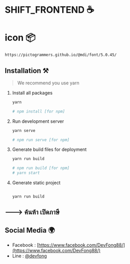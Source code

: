 # SHIFT_FRONTEND ☕

# icon 📦
```
https://pictogrammers.github.io/@mdi/font/5.0.45/

```
## Installation ⚒️

> We recommend you use yarn

1. Install all packages

   ```bash
   yarn

   # npm install [for npm]
   ```

2. Run development server

   ```bash
   yarn serve

   # npm run serve [for npm]
   ```

3. Generate build files for deployment

   ```bash
   yarn run build

   # npm run build [for npm]
   # yarn start
   ```

4. Generate static project

    ```generate

    yarn run build

    ```
## ---> ค้นห้า  เปิดภาษี
## Social Media 🌍
- Facebook : [https://www.facebook.com/DevFong88/](https://www.facebook.com/DevFong88/)
- Line  : [@devfong ](@devfong )